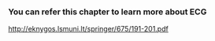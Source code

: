 ### You can refer this chapter to learn more about ECG
http://eknygos.lsmuni.lt/springer/675/191-201.pdf